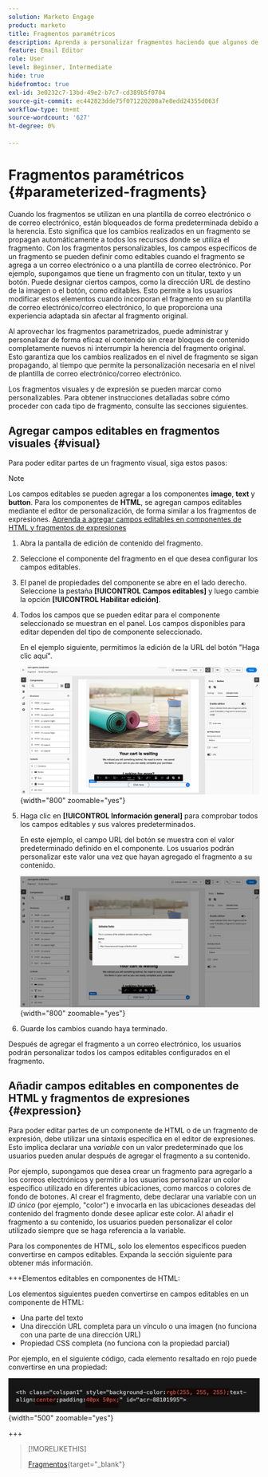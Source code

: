 ```yaml
---
solution: Marketo Engage
product: marketo
title: Fragmentos paramétricos
description: Aprenda a personalizar fragmentos haciendo que algunos de sus campos sean editables.
feature: Email Editor
role: User
level: Beginner, Intermediate
hide: true
hidefromtoc: true
exl-id: 3e0232c7-13bd-49e2-b7c7-cd389b5f0704
source-git-commit: ec442823dde75f071220208a7e8edd24355d063f
workflow-type: tm+mt
source-wordcount: '627'
ht-degree: 0%

---
```


# Fragmentos paramétricos {#parameterized-fragments}

Cuando los fragmentos se utilizan en una plantilla de correo electrónico o de correo electrónico, están bloqueados de forma predeterminada debido a la herencia. Esto significa que los cambios realizados en un fragmento se propagan automáticamente a todos los recursos donde se utiliza el fragmento. Con los fragmentos personalizables, los campos específicos de un fragmento se pueden definir como editables cuando el fragmento se agrega a un correo electrónico o a una plantilla de correo electrónico. Por ejemplo, supongamos que tiene un fragmento con un titular, texto y un botón. Puede designar ciertos campos, como la dirección URL de destino de la imagen o el botón, como editables. Esto permite a los usuarios modificar estos elementos cuando incorporan el fragmento en su plantilla de correo electrónico/correo electrónico, lo que proporciona una experiencia adaptada sin afectar al fragmento original.

Al aprovechar los fragmentos parametrizados, puede administrar y personalizar de forma eficaz el contenido sin crear bloques de contenido completamente nuevos ni interrumpir la herencia del fragmento original. Esto garantiza que los cambios realizados en el nivel de fragmento se sigan propagando, al tiempo que permite la personalización necesaria en el nivel de plantilla de correo electrónico/correo electrónico.

Los fragmentos visuales y de expresión se pueden marcar como personalizables. Para obtener instrucciones detalladas sobre cómo proceder con cada tipo de fragmento, consulte las secciones siguientes.

## Agregar campos editables en fragmentos visuales {#visual}

Para poder editar partes de un fragmento visual, siga estos pasos:

>[!NOTE]
>
>Los campos editables se pueden agregar a los componentes **image**, **text** y **button**. Para los componentes de **HTML**, se agregan campos editables mediante el editor de personalización, de forma similar a los fragmentos de expresiones. [Aprenda a agregar campos editables en componentes de HTML y fragmentos de expresiones](#expression)

1. Abra la pantalla de edición de contenido del fragmento.

1. Seleccione el componente del fragmento en el que desea configurar los campos editables.

1. El panel de propiedades del componente se abre en el lado derecho. Seleccione la pestaña **[!UICONTROL Campos editables]** y luego cambie la opción **[!UICONTROL Habilitar edición]**.

1. Todos los campos que se pueden editar para el componente seleccionado se muestran en el panel. Los campos disponibles para editar dependen del tipo de componente seleccionado.

   En el ejemplo siguiente, permitimos la edición de la URL del botón &quot;Haga clic aquí&quot;.

   ![](assets/fragment-param-enable.png){width="800" zoomable="yes"}

1. Haga clic en **[!UICONTROL Información general]** para comprobar todos los campos editables y sus valores predeterminados.

   En este ejemplo, el campo URL del botón se muestra con el valor predeterminado definido en el componente. Los usuarios podrán personalizar este valor una vez que hayan agregado el fragmento a su contenido.

   ![](assets/fragment-param-preview.png){width="800" zoomable="yes"}

1. Guarde los cambios cuando haya terminado.

Después de agregar el fragmento a un correo electrónico, los usuarios podrán personalizar todos los campos editables configurados en el fragmento.

## Añadir campos editables en componentes de HTML y fragmentos de expresiones {#expression}

Para poder editar partes de un componente de HTML o de un fragmento de expresión, debe utilizar una sintaxis específica en el editor de expresiones. Esto implica declarar una _variable_ con un valor predeterminado que los usuarios pueden anular después de agregar el fragmento a su contenido.

Por ejemplo, supongamos que desea crear un fragmento para agregarlo a los correos electrónicos y permitir a los usuarios personalizar un color específico utilizado en diferentes ubicaciones, como marcos o colores de fondo de botones. Al crear el fragmento, debe declarar una variable con un _ID único_ (por ejemplo, &quot;color&quot;) e invocarla en las ubicaciones deseadas del contenido del fragmento donde desee aplicar este color. Al añadir el fragmento a su contenido, los usuarios pueden personalizar el color utilizado siempre que se haga referencia a la variable.

Para los componentes de HTML, solo los elementos específicos pueden convertirse en campos editables. Expanda la sección siguiente para obtener más información.

+++Elementos editables en componentes de HTML:

Los elementos siguientes pueden convertirse en campos editables en un componente de HTML:

* Una parte del texto
* Una dirección URL completa para un vínculo o una imagen (no funciona con una parte de una dirección URL)
* Propiedad CSS completa (no funciona con la propiedad parcial)

Por ejemplo, en el siguiente código, cada elemento resaltado en rojo puede convertirse en una propiedad:

![](assets/fragment-html.png){width="500" zoomable="yes"}

+++

>[!MORELIKETHIS]
>
>[Fragmentos](/help/marketo/product-docs/email-marketing/email-designer/fragments.md){target="_blank"}
